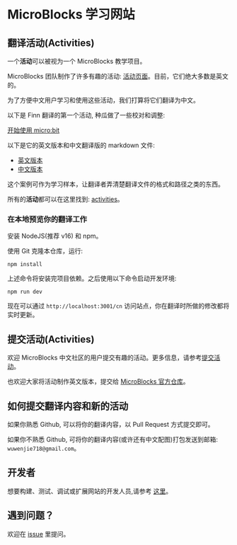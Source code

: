 # MicroBlocks 学习网站

## 翻译**活动**(Activities)

一个**活动**可以被视为一个 MicroBlocks 教学项目。

MicroBlocks 团队制作了许多有趣的活动: [活动页面](https://learn.microblocksfun.cn/en/)。目前，它们绝大多数是英文的。

为了方便中文用户学习和使用这些活动，我们打算将它们翻译为中文。

以下是 Finn 翻译的第一个活动, 种瓜做了一些校对和调整:

[开始使用 micro:bit](https://learn.microblocksfun.cn/cn/activities/aa-mb-get-started-cn)

以下是它的英文版本和中文翻译版的 markdown 文件:

- [英文版本](https://github.com/MicroBlocksCN/microblocks-learn/blob/masterCN/data/activities/aa-mb-get-started/locales/en/index.md)
- [中文版本](https://github.com/MicroBlocksCN/microblocks-learn/blob/masterCN/data/activities/aa-mb-get-started/locales/cn/index.md)

这个案例可作为学习样本，让翻译者弄清楚翻译文件的格式和路径之类的东西。

所有的**活动**都可以在这里找到: [activities](https://github.com/MicroBlocksCN/microblocks-learn/tree/masterCN/data/activities)。

### 在本地预览你的翻译工作

<!--在线协作开发环境 replit-->

安装 NodeJS(推荐 v16) 和 npm。

使用 Git 克隆本仓库，运行:

```
npm install
```

上述命令将安装完项目依赖。之后使用以下命令启动开发环境:

```
npm run dev
```

现在可以通过 `http://localhost:3001/cn` 访问站点，你在翻译时所做的修改都将实时更新。

## 提交**活动**(Activities)

欢迎 MicroBlocks 中文社区的用户提交有趣的活动。更多信息，请参考[提交活动](SUBMITTING_ACTIVITIES.md)。

也欢迎大家将活动制作英文版本，提交给 [MicroBlocks 官方仓库](https://gitlab.com/bromagosa/microblocks-learn)。

## 如何提交翻译内容和新的**活动**

如果你熟悉 Github, 可以将你的翻译内容，以 Pull Request 方式提交即可。

如果你不熟悉 Github, 可将你的翻译内容(或许还有中文配图)打包发送到邮箱: `wuwenjie718@gmail.com`。

## 开发者

想要构建、测试、调试或扩展网站的开发人员,请参考 [这里](README_en.md)。


## 遇到问题？
欢迎在 [issue](https://github.com/MicroBlocksCN/microblocks-learn/issues) 里提问。